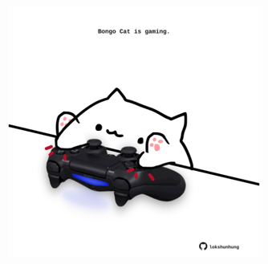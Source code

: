 <!-- built at 08/02/2021, 21:01:28 UTC -->
<p align="center">
  <img width="500" height="500" src="./ReadmeImage.svg">
</p>
